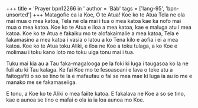+++
title = 'Prayer bpn12266 in '
author = 'Báb'
tags = ['lang-95', 'bpn-unsorted']
+++
Matagofie ea ia Koe, O te Atua!  Koe ko te Atua Tela ne ola mai mua o mea katoa, Tela ne ola mai i tua o mea katoa kae ka nofo mai mua o mea katoa.  Koe ko te Atua e iloa a mea katoa, kae e maluga atu i mea katoa. Koe ko te Atua e fakaiku mo te alofakaimalie a mea katoa, Tela e fakamasino a mea katoa i vasia o latou a ko Tena kilo e aofia i ei a mea katoa.  Koe ko te Atua toku Aliki, e iloa ne Koe a toku tulaga, a ko Koe e molimau i toku kano loto mo toku uiga tonu mai i tua.  
  
Tuku mai kia au a Tau faka-magalooga pe la foki ki luga i taugasoa ko la ne fuli atu ki Tau kalaga.  Ke fai Koe mo te fesoasoani e lava o teke atu a faitogafiti o so se tino te la e mafaufau o fai se mea mae ki luga ia au io me e manako me se fakamaseiiga.  

E tonu, a Koe ko te Aliki o mea faiite katoa.  E fakalava ne Koe a so se tino, kae e aunoa se tino e mafai o ola ia ia loa aunoa mo Koe.
